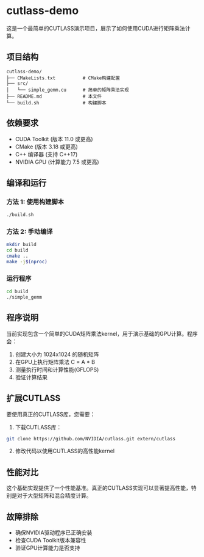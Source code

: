 # cutlass-demo

这是一个最简单的CUTLASS演示项目，展示了如何使用CUDA进行矩阵乘法计算。

## 项目结构

```
cutlass-demo/
├── CMakeLists.txt          # CMake构建配置
├── src/
│   └── simple_gemm.cu      # 简单的矩阵乘法实现
├── README.md               # 本文件
└── build.sh                # 构建脚本
```

## 依赖要求

- CUDA Toolkit (版本 11.0 或更高)
- CMake (版本 3.18 或更高)
- C++ 编译器 (支持 C++17)
- NVIDIA GPU (计算能力 7.5 或更高)

## 编译和运行

### 方法 1: 使用构建脚本

```bash
./build.sh
```

### 方法 2: 手动编译

```bash
mkdir build
cd build
cmake ..
make -j$(nproc)
```

### 运行程序

```bash
cd build
./simple_gemm
```

## 程序说明

当前实现包含一个简单的CUDA矩阵乘法kernel，用于演示基础的GPU计算。程序会：

1. 创建大小为 1024x1024 的随机矩阵
2. 在GPU上执行矩阵乘法 C = A * B
3. 测量执行时间和计算性能(GFLOPS)
4. 验证计算结果

## 扩展CUTLASS

要使用真正的CUTLASS库，您需要：

1. 下载CUTLASS库：
```bash
git clone https://github.com/NVIDIA/cutlass.git extern/cutlass
```

2. 修改代码以使用CUTLASS的高性能kernel

## 性能对比

这个基础实现提供了一个性能基准。真正的CUTLASS实现可以显著提高性能，特别是对于大型矩阵和混合精度计算。

## 故障排除

- 确保NVIDIA驱动程序已正确安装
- 检查CUDA Toolkit版本兼容性
- 验证GPU计算能力是否支持
